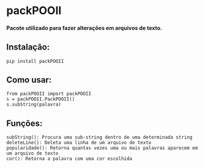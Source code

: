 packPOOII
==============

#### Pacote utilizado para fazer alterações em arquivos de texto. 

## Instalação:

```
pip install packPOOII
```

## Como usar:

```
from packPOOII import packPOOII
s = packPOOII.PackPOOII()
s.subString(palavra)

```
## Funções: 

```
subString(): Procura uma sub-string dentro de uma determinada string
deleteLine(): Deleta uma linha de um arquivo de texto
popularidade(): Retorna quantas vezes uma ou mais palavras aparecem em um arquivo de texto
cor(): Retorna a palavra com uma cor escolhida
```